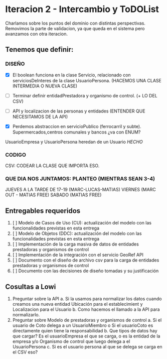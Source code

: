 # Iteracion 2 - Intercambio y ToDOList
Charlamos sobre los puntos del dominio con distintas perspectivas.
Removimos la parte de validacion, ya que queda en el sistema pero avanzamos con otra iteracion.

## Tenemos que definir:
### DISEÑO
- [X] El boolean funciona en la clase Servicio, relacionado con serviciosDeInteres
de la clase UsuarioPersona. (HACEMOS UNA CLASE INTERMEDIA O NUEVA CLASE)
- [ ] Terminar definir entidadPrestadora y organismo de control. (+ LO DEL CSV)
- [ ] API y localizacion de las personas y entidades (ENTENDER QUE NECESITAMOS DE LA API)
- [X] Perdemos abstraccion en servicioPublico (ferrocarril y subte). Supermercados,centros
comunales y bancos ¿va con ENUM?


UsuarioEmpresa y UsuarioPersona heredan de un Usuario *HECHO*


### CODIGO
CSV: CODEAR LA CLASE QUE IMPORTA ESO.

### QUE DIA NOS JUNTAMOS: PLANTEO (MIENTRAS SEAN 3-4)
JUEVES A LA TARDE DE 17-19 (MARC-LUCAS-MATIAS)
VIERNES (MARC OUT - MATIAS FREE)
SABADO (MATIAS FREE)


## Entregables requeridos
1. [ ]	Modelo de Casos de Uso (CU): actualización del modelo con las funcionalidades previstas en esta entrega
2. [ ] Modelo de Objetos (DDC): actualización del modelo con las funcionalidades previstas en esta entrega
3. [ ]	Implementación de la carga masiva de datos de entidades prestadoras y organismos de control
4. [ ]	Implementación de la integración con el servicio GeoRef API
5. [ ]	Documento con el diseño de archivo csv para la carga de entidades prestadoras y organismos de control
6. [ ]	Documento con las decisiones de diseño tomadas y su justificación


## Cosultas a Lowi

1. Preguntar sobre la API 
    a. Si la usamos para normalizar los datos cuando creamos una nueva entidad Ubicación para el establecimient y Localizacion para el Usuario
    b. Como hacemos el llamado a la API para normalizarlo.
2. Preguntar sobre Modelo de prestadoras y organismos de control
    a. Si el usuario de Coto delega a un UsuarioMiembro o Si el usuarioCoto es directamente quien tiene la responsabilidad
    b. Que tipos de datos hay que cargar? Es el usuarioEmpresa el que se carga, o es la entidad de la empresa y/o Organismo de control que luego delega a el UsuarioPersona
    c. Si es el usuario persona al que se delega se carga en el CSV eso? 

